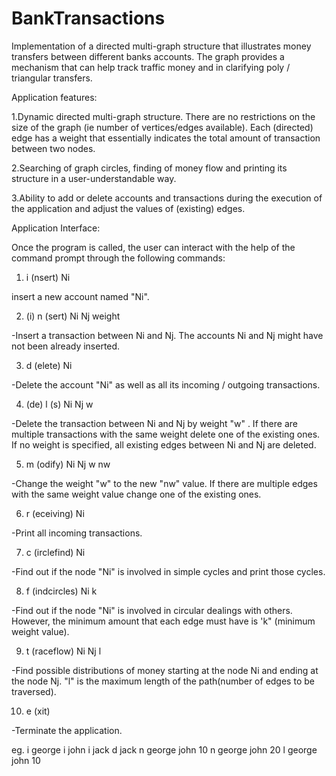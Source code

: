 # BankTransactions
Implementation of a directed multi-graph structure that illustrates money transfers between different banks accounts.
The graph provides a mechanism that can help track traffic money and in clarifying poly / triangular transfers.

Application features:

1.Dynamic directed multi-graph structure. There are no restrictions on the size of the graph (ie number
of vertices/edges available). Each (directed) edge has a weight that essentially indicates
the total amount of transaction between two nodes.

2.Searching of graph circles, finding of money flow and printing its structure in a user-understandable way.

3.Ability to add or delete accounts and transactions during the execution of the application and adjust
the values of (existing) edges.


Application Interface:

Once the program is called, the user can interact with the help of the command prompt through
the following commands:

1. i (nsert) Ni

  insert a new account named "Ni".
  
2. (i) n (sert) Ni Nj weight

  -Insert a transaction between Ni and Nj. The accounts Ni and Nj might have not been already inserted.
  
3. d (elete) Ni

  -Delete the account "Ni" as well as all its incoming / outgoing transactions.
  
4. (de) l (s) Ni Nj w

  -Delete the transaction between Ni and Nj by weight "w" . If there are multiple transactions with the same weight
  delete one of the existing ones. If no weight is specified, all existing edges between Ni and
  Nj are deleted.

5. m (odify) Ni Nj w nw

  -Change the weight "w" to the new "nw" value. If there are multiple edges with the same weight value
  change one of the existing ones.
  
6. r (eceiving) Ni

  -Print all incoming transactions.
  
7. c (irclefind) Ni

  -Find out if the node "Ni" is involved in simple cycles and print those cycles.
  
8. f (indcircles) Ni k

  -Find out if the node "Ni" is involved in circular dealings with others. However, the minimum amount that
  each edge must have is 'k" (minimum weight value).

9. t (raceflow) Ni Nj l

  -Find possible distributions of money starting at the node Ni and ending at the node Nj. "l" is the maximum length
  of the path(number of edges to be traversed).
  
10. e (xit)

  -Terminate the application.
  

eg. 
i george
i john
i jack
d jack
n george john 10
n george john 20
l george john 10
